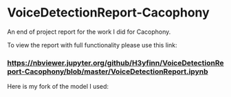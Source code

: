 # VoiceDetectionReport-Cacophony
An end of project report for the work I did for Cacophony.

To view the report with full functionality please use this link: 

### https://nbviewer.jupyter.org/github/H3yfinn/VoiceDetectionReport-Cacophony/blob/master/VoiceDetectionReport.ipynb

Here is my fork of the model I used:  
